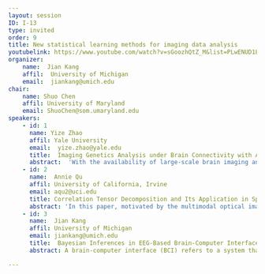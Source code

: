 ```yaml
---
layout: session
ID: I-13
type: invited
order: 9
title: New statistical learning methods for imaging data analysis
youtubelink: https://www.youtube.com/watch?v=sGoozhQtZ_M&list=PLwENUD1LkzXLXYGi5zItDMJLIxDF01WVw&index=9
organizer:
    name:  Jian Kang
    affil:  University of Michigan
    email:  jiankang@umich.edu 
chair:
    name: Shuo Chen
    affil: University of Maryland
    email: ShuoChen@som.umaryland.edu 
speakers:
    - id: 1
      name: Yize Zhao
      affil: Yale University
      email:  yize.zhao@yale.edu 
      title:  Imaging Genetics Analysis under Brain Connectivity with Application on Human Connectome Project
      abstract:  'With the availability of large-scale brain imaging and genetics data, brain imaging genetics, which studies the relationship between genetic variations and brain imaging phenotypes, is becoming an emerging and rapidly growing research field. Among different imaging quantitative traits, brain connectivity/network is the one plays an essential role to shape physiological and pathological behaviors as well as brain functional or structural composition. However, there are still limited works investigate the impact of genetic variants on brain connectivity and the existing ones typically broke down the contingency matrix via vectorization, ignoring the natural network structure. In this work, we developed a biologically interpretable network response regression under a proposed Bayesian hierarchical shrinkage prior. Our model incorporated the LD information within SNPs as well as the population brain network to better understand which and how genotypes impact the individual level brain connectivity. We also develop an efficient EM algorithm which scales up our method to analyze the whole brain network. We applied our method to Human Connectome Project (HCP).'
    - id: 2
      name:  Annie Qu
      affil: University of California, Irvine
      email: aqu2@uci.edu
      title: Correlation Tensor Decomposition and Its Application in Spatial Imaging Data
      abstract: 'In this paper, motivated by the multimodal optical imaging data in a breast cancer study, we propose a new correlation tensor learning approach to analyze spatial-correlated imaging data. Specifically, we construct a higher-order correlation tensor which effectively represents the spatial information and captures the pixel-wise correlation structure. In addition, we propose a new semi-symmetric tensor decomposition to model spatial correlations, which enables us to identify spatial correlation structures associated with disease, and thus improves the diagnostic power. We also establish the theoretical properties for estimation consistency and classification consistency incorporating spatial correlation and develop scalable computational algorithm. We illustrate the performance of the proposed method in both simulation studies and the application to optical breast cancer imaging data. The numerical results indicate that the proposed method outperforms other competing methods including the Convolutional Neural Network (CNN). This is joint work with Yujia Deng and Xiwei Tang.'
    - id: 3
      name:  Jian Kang
      affil: University of Michigan
      email: jiankang@umich.edu 
      title:  Bayesian Inferences in EEG-Based Brain-Computer Interface via the Split-and-Merge Gaussian Process
      abstract: A brain-computer interface (BCI) refers to a system that uses brain activity to control or communicate with technology.  In particular, BCIs can help people with disabilities use technology for communication. The fundamental statistical problem in BCI is classification. A common design for an electroencephalogram (EEG) BCI relies on classification of the P300 event-related potential (ERP), which is a response elicited by the rare occurrence of target stimuli among common non-target stimuli. Many machine learning methods have constructed P300 ERP-based classifiers, but few provide insights on the underlying mechanism of the neural activity. In this work, we propose a new Bayesian generative method to model the conditional distribution of the EEG signals given our EEG-BCI design, from which the predictive probability of brain signals can be derived. Our method focuses on detecting spatial-temporal differences where the EEG signals have strong predictive powers, providing an understanding of the neural activity in response to external stimuli. Extensive simulation studies and analysis of real participants show the advantages of the proposed method compared to previous methods.

---
```

